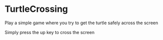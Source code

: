 # TurtleCrossing

Play a simple game where you try to get the turtle safely across the screen

Simply press the up key to cross the screen
